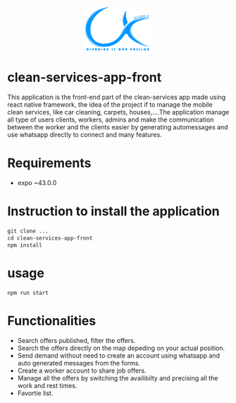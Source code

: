 <p align="center">
  <img src="/assets/Logo.png" width="150" height="100" />
</p>

# clean-services-app-front
This application is the front-end part of the clean-services app made using react native framework, the idea of the project if to manage the mobile clean services, like car cleaning, carpets, houses,....The application manage all type of users clients, workers, admins and make the communication between the worker and the clients easier by generating automessages and use whatsapp directly to connect and many features.

# Requirements
- expo ~43.0.0
 
# Instruction to install the application
```
git clone ...
cd clean-services-app-front
npm install
```

# usage
```
npm run start
```

# Functionalities
- Search offers published, filter the offers.
- Search the offers directly on the map depeding on your actual position.
- Send demand without need to create an account using whatsapp and auto generated messages from the forms.
- Create a worker account to share job offers.
- Manage all the offers by switching the availibilty and precising all the work and rest times.
- Favortie list.
